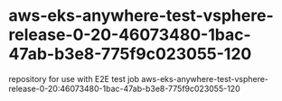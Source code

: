 # aws-eks-anywhere-test-vsphere-release-0-20-46073480-1bac-47ab-b3e8-775f9c023055-120
repository for use with E2E test job aws-eks-anywhere-test-vsphere-release-0-20:46073480-1bac-47ab-b3e8-775f9c023055-120

